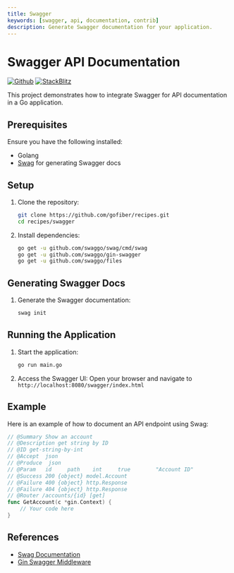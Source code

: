 ```yaml
---
title: Swagger
keywords: [swagger, api, documentation, contrib]
description: Generate Swagger documentation for your application.
---
```


# Swagger API Documentation

[![Github](https://img.shields.io/static/v1?label=&message=Github&color=2ea44f&style=for-the-badge&logo=github)](https://github.com/gofiber/recipes/tree/master/swagger) [![StackBlitz](https://img.shields.io/static/v1?label=&message=StackBlitz&color=2ea44f&style=for-the-badge&logo=StackBlitz)](https://stackblitz.com/github/gofiber/recipes/tree/master/swagger)

This project demonstrates how to integrate Swagger for API documentation in a Go application.

## Prerequisites

Ensure you have the following installed:

- Golang
- [Swag](https://github.com/swaggo/swag) for generating Swagger docs

## Setup

1. Clone the repository:
    ```sh
    git clone https://github.com/gofiber/recipes.git
    cd recipes/swagger
    ```

2. Install dependencies:
    ```sh
    go get -u github.com/swaggo/swag/cmd/swag
    go get -u github.com/swaggo/gin-swagger
    go get -u github.com/swaggo/files
    ```

## Generating Swagger Docs

1. Generate the Swagger documentation:
    ```sh
    swag init
    ```

## Running the Application

1. Start the application:
    ```sh
    go run main.go
    ```

2. Access the Swagger UI:
    Open your browser and navigate to `http://localhost:8080/swagger/index.html`

## Example

Here is an example of how to document an API endpoint using Swag:

```go
// @Summary Show an account
// @Description get string by ID
// @ID get-string-by-int
// @Accept  json
// @Produce  json
// @Param   id     path    int     true        "Account ID"
// @Success 200 {object} model.Account
// @Failure 400 {object} http.Response
// @Failure 404 {object} http.Response
// @Router /accounts/{id} [get]
func GetAccount(c *gin.Context) {
    // Your code here
}
```

## References

- [Swag Documentation](https://github.com/swaggo/swag)
- [Gin Swagger Middleware](https://github.com/swaggo/gin-swagger)
